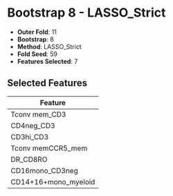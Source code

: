 # Bootstrap 8 - LASSO_Strict

- **Outer Fold**: 11
- **Bootstrap**: 8
- **Method**: LASSO_Strict
- **Fold Seed**: 59
- **Features Selected**: 7

## Selected Features

| Feature |
|---------|
| Tconv mem_CD3 |
| CD4neg_CD3 |
| CD3hi_CD3 |
| Tconv memCCR5_mem |
| DR_CD8RO |
| CD16mono_CD3neg |
| CD14+16+mono_myeloid |
